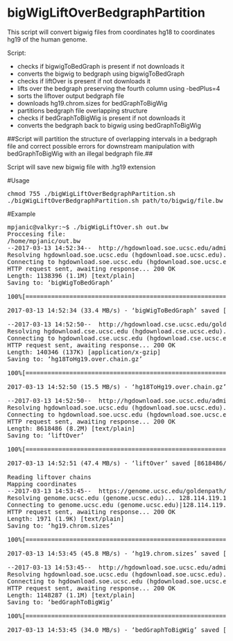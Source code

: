 # bigWigLiftOverBedgraphPartition

This script will convert bigwig files from coordinates hg18 to coordinates hg19 of the human genome.

Script:
- checks if bigwigToBedGraph is present if not downloads it
- converts the bigwig to bedgraph using bigwigToBedGraph
- checks if liftOver is present if not downloads it
- lifts over the bedgraph preserving the fourth column using -bedPlus=4
- sorts the liftover output bedgraph file
- downloads hg19.chrom.sizes for bedGraphToBigWig
- partitions bedgraph file overlapping structure
- checks if bedGraphToBigWig is present if not downloads it
- converts the bedgraph back to bigwig using bedGraphToBigWig

##Script will partition the structure of overlapping intervals in a bedgraph file and correct possible errors for downstream manipulation with bedGraphToBigWig with an illegal bedgraph file.##

Script will save new bigwig file with .hg19 extension


#Usage

<pre>
chmod 755 ./bigWigLiftOverBedgraphPartition.sh
./bigWigLiftOverBedgraphPartition.sh path/to/bigwig/file.bw
</pre>

#Example

<pre>
mpjanic@valkyr:~$ ./bigWigLiftOver.sh out.bw 
Proccesing file:
/home/mpjanic/out.bw
--2017-03-13 14:52:34--  http://hgdownload.soe.ucsc.edu/admin/exe/linux.x86_64.v287/bigWigToBedGraph
Resolving hgdownload.soe.ucsc.edu (hgdownload.soe.ucsc.edu)... 128.114.119.163
Connecting to hgdownload.soe.ucsc.edu (hgdownload.soe.ucsc.edu)|128.114.119.163|:80... connected.
HTTP request sent, awaiting response... 200 OK
Length: 1138396 (1.1M) [text/plain]
Saving to: ‘bigWigToBedGraph’

100%[=======================================================================================================================================================>] 1,138,396   --.-K/s   in 0.03s   

2017-03-13 14:52:34 (33.4 MB/s) - ‘bigWigToBedGraph’ saved [1138396/1138396]

--2017-03-13 14:52:50--  http://hgdownload.cse.ucsc.edu/goldenpath/hg18/liftOver/hg18ToHg19.over.chain.gz
Resolving hgdownload.cse.ucsc.edu (hgdownload.cse.ucsc.edu)... 128.114.119.163
Connecting to hgdownload.cse.ucsc.edu (hgdownload.cse.ucsc.edu)|128.114.119.163|:80... connected.
HTTP request sent, awaiting response... 200 OK
Length: 140346 (137K) [application/x-gzip]
Saving to: ‘hg18ToHg19.over.chain.gz’

100%[=======================================================================================================================================================>] 140,346     --.-K/s   in 0.009s  

2017-03-13 14:52:50 (15.5 MB/s) - ‘hg18ToHg19.over.chain.gz’ saved [140346/140346]

--2017-03-13 14:52:50--  http://hgdownload.soe.ucsc.edu/admin/exe/linux.x86_64.v287/liftOver
Resolving hgdownload.soe.ucsc.edu (hgdownload.soe.ucsc.edu)... 128.114.119.163
Connecting to hgdownload.soe.ucsc.edu (hgdownload.soe.ucsc.edu)|128.114.119.163|:80... connected.
HTTP request sent, awaiting response... 200 OK
Length: 8618486 (8.2M) [text/plain]
Saving to: ‘liftOver’

100%[=======================================================================================================================================================>] 8,618,486   47.4MB/s   in 0.2s   

2017-03-13 14:52:51 (47.4 MB/s) - ‘liftOver’ saved [8618486/8618486]

Reading liftover chains
Mapping coordinates
--2017-03-13 14:53:45--  https://genome.ucsc.edu/goldenpath/help/hg19.chrom.sizes
Resolving genome.ucsc.edu (genome.ucsc.edu)... 128.114.119.132, 128.114.119.133, 128.114.119.131, ...
Connecting to genome.ucsc.edu (genome.ucsc.edu)|128.114.119.132|:443... connected.
HTTP request sent, awaiting response... 200 OK
Length: 1971 (1.9K) [text/plain]
Saving to: ‘hg19.chrom.sizes’

100%[=======================================================================================================================================================>] 1,971       --.-K/s   in 0s      

2017-03-13 14:53:45 (45.8 MB/s) - ‘hg19.chrom.sizes’ saved [1971/1971]

--2017-03-13 14:53:45--  http://hgdownload.soe.ucsc.edu/admin/exe/linux.x86_64.v287/bedGraphToBigWig
Resolving hgdownload.soe.ucsc.edu (hgdownload.soe.ucsc.edu)... 128.114.119.163
Connecting to hgdownload.soe.ucsc.edu (hgdownload.soe.ucsc.edu)|128.114.119.163|:80... connected.
HTTP request sent, awaiting response... 200 OK
Length: 1148287 (1.1M) [text/plain]
Saving to: ‘bedGraphToBigWig’

100%[=======================================================================================================================================================>] 1,148,287   --.-K/s   in 0.03s   

2017-03-13 14:53:45 (34.0 MB/s) - ‘bedGraphToBigWig’ saved [1148287/1148287]

</pre>




